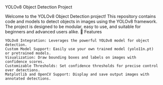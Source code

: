 YOLOv8 Object Detection Project

Welcome to the YOLOv8 Object Detection project! This repository contains code and models to detect objects in images using the YOLOv8 framework. The project is designed to be modular, easy to use, and suitable for beginners and advanced users alike.
🚀 Features

    YOLOv8 Integration: Leverages the powerful YOLOv8 model for object detection.
    Custom Model Support: Easily use your own trained model (yolo11n.pt) or pretrained models.
    Visualization: Draw bounding boxes and labels on images with confidence scores.
    Customizable Thresholds: Set confidence thresholds for precise control over detections.
    Matplotlib and OpenCV Support: Display and save output images with annotated detections.

